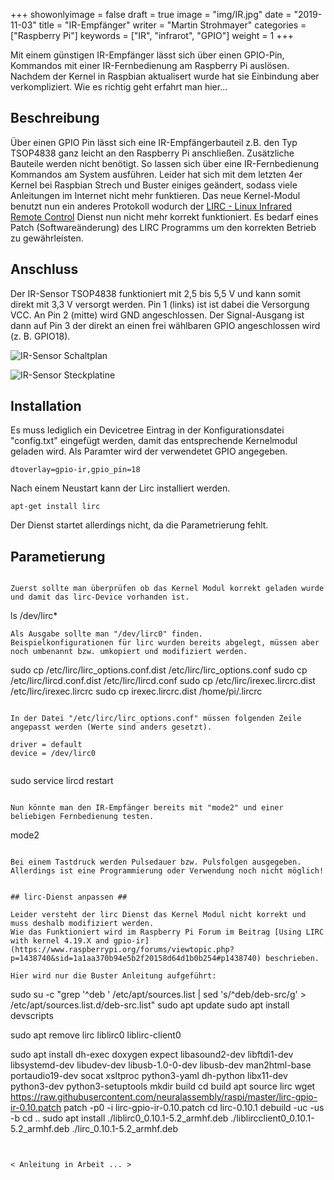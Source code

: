 +++
showonlyimage = false
draft = true
image = "img/IR.jpg"
date = "2019-11-03"
title = "IR-Empfänger"
writer = "Martin Strohmayer"
categories = ["Raspberry Pi"]
keywords = ["IR", "infrarot", "GPIO"]
weight = 1
+++

Mit einem günstigen IR-Empfänger lässt sich über einen GPIO-Pin, Kommandos mit einer IR-Fernbedienung am Raspberry Pi auslösen. Nachdem der Kernel in Raspbian aktualisert wurde hat sie Einbindung aber verkompliziert. Wie es richtig geht erfahrt man hier... 
<!--more-->

## Beschreibung ##

Über einen GPIO Pin lässt sich eine IR-Empfängerbauteil z.B. den Typ TSOP4838 ganz leicht an den Raspberry Pi anschließen. Zusätzliche Bauteile werden nicht benötigt. So lassen sich über eine IR-Fernbedienung Kommandos am System ausführen. Leider hat sich mit dem letzten 4er Kernel bei Raspbian Strech und Buster einiges geändert, sodass viele Anleitungen im Internet nicht mehr funktieren. Das neue Kernel-Modul benutzt nun ein anderes Protokoll wodurch der [LIRC - Linux Infrared Remote Control](http://www.lirc.org/) Dienst nun nicht mehr korrekt funktioniert. Es bedarf eines Patch (Softwareänderung) des LIRC Programms um den korrekten Betrieb zu gewährleisten.
 

## Anschluss ##

Der IR-Sensor TSOP4838 funktioniert mit 2,5 bis 5,5 V und kann somit direkt mit 3,3 V versorgt werden. Pin 1 (links) ist ist dabei die Versorgung VCC. An Pin 2 (mitte) wird GND angeschlossen. Der Signal-Ausgang ist dann auf Pin 3 der direkt an einen frei wählbaren GPIO angeschlossen wird (z. B. GPIO18).  

![IR-Sensor Schaltplan](../../img/IR_Schaltplan.png) 

![IR-Sensor Steckplatine](../../img/IR_Steckplatine.png) 


## Installation ##

Es muss lediglich ein Devicetree Eintrag in der Konfigurationsdatei "config.txt" eingefügt werden, damit das entsprechende Kernelmodul geladen wird. Als Paramter wird der verwendetet GPIO angegeben.

```
dtoverlay=gpio-ir,gpio_pin=18
```

Nach einem Neustart kann der Lirc installiert werden.

```
apt-get install lirc
```

Der Dienst startet allerdings nicht, da die Parametrierung fehlt. 


## Parametierung ##

```

Zuerst sollte man überprüfen ob das Kernel Modul korrekt geladen wurde und damit das lirc-Device vorhanden ist. 
```
ls /dev/lirc* 
```
Als Ausgabe sollte man "/dev/lirc0" finden.  
Beispielkonfigurationen für lirc wurden bereits abgelegt, müssen aber noch umbenannt bzw. umkopiert und modifiziert werden.

```
sudo cp /etc/lirc/lirc_options.conf.dist /etc/lirc/lirc_options.conf
sudo cp /etc/lirc/lircd.conf.dist /etc/lirc/lircd.conf
sudo cp /etc/lirc/irexec.lircrc.dist /etc/lirc/irexec.lircrc
sudo cp irexec.lircrc.dist /home/pi/.lircrc
```

In der Datei "/etc/lirc/lirc_options.conf" müssen folgenden Zeile angepasst werden (Werte sind anders gesetzt).

```
    driver = default
    device = /dev/lirc0
```

```
sudo service lircd restart
```

Nun könnte man den IR-Empfänger bereits mit "mode2" und einer beliebigen Fernbedienung testen.

```
mode2
```

Bei einem Tastdruck werden Pulsedauer bzw. Pulsfolgen ausgegeben.  
Allerdings ist eine Programmierung oder Verwendung noch nicht möglich!


## lirc-Dienst anpassen ##

Leider versteht der lirc Dienst das Kernel Modul nicht korrekt und muss deshalb modifiziert werden.
Wie das Funktioniert wird im Raspberry Pi Forum im Beitrag [Using LIRC with kernel 4.19.X and gpio-ir](https://www.raspberrypi.org/forums/viewtopic.php?p=1438740&sid=1a1aa370b94e5b2f20158d64d1b0b254#p1438740) beschrieben.  

Hier wird nur die Buster Anleitung aufgeführt:

```
sudo su -c "grep '^deb ' /etc/apt/sources.list | sed 's/^deb/deb-src/g' > /etc/apt/sources.list.d/deb-src.list"
sudo apt update
sudo apt install devscripts

sudo apt remove lirc liblirc0 liblirc-client0

sudo apt install dh-exec doxygen expect libasound2-dev libftdi1-dev libsystemd-dev libudev-dev libusb-1.0-0-dev libusb-dev man2html-base portaudio19-dev socat xsltproc python3-yaml dh-python libx11-dev python3-dev python3-setuptools
mkdir build
cd build
apt source lirc
wget https://raw.githubusercontent.com/neuralassembly/raspi/master/lirc-gpio-ir-0.10.patch
patch -p0 -i lirc-gpio-ir-0.10.patch
cd lirc-0.10.1
debuild -uc -us -b
cd ..
sudo apt install ./liblirc0_0.10.1-5.2_armhf.deb ./liblircclient0_0.10.1-5.2_armhf.deb ./lirc_0.10.1-5.2_armhf.deb 
```


< Anleitung in Arbeit ... >
